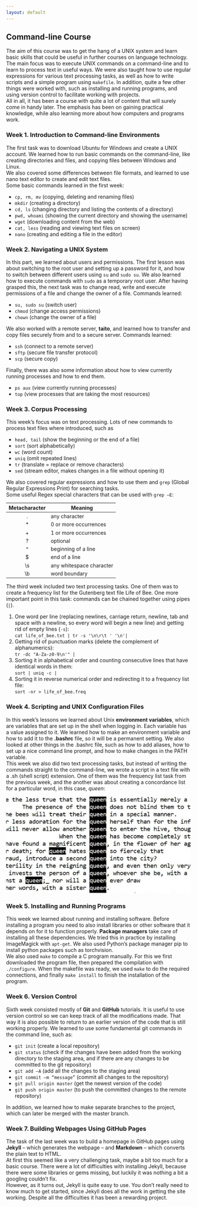 ```yaml
---
layout: default
---
```


## Command-line Course
The aim of this course was to get the hang of a UNIX system and learn basic skills that could be useful in further courses on language technology. The main focus was to execute UNIX commands on a command-line and to learn to process text in useful ways. We were also taught how to use regular expressions for various text processing tasks, as well as how to write scripts and a simple program using `makefile`.
In addition, quite a few other things were worked with, such as installing and running programs, and using version control to facilitate working with projects.  
All in all, it has been a course with quite a lot of content that will surely come in handy later. The emphasis has been on gaining practical knowledge, while also learning more about how computers and programs work. 

### Week 1. Introduction to Command-line Environments
The first task was to download Ubuntu for Windows and create a UNIX account. We learned how to run basic commands on the command-line, like creating directories and files, and copying files between Windows and Linux.  
We also covered some differences between file formats, and learned to use nano text editor to create and edit text files.  
Some basic commands learned in the first week:
* `cp, rm, mv` (copying, deleting and renaming files)
* `mkdir` (creating a directory)
* `cd, ls` (changing directory and listing the contents of a directory)
* `pwd, whoami` (showing the current directory and showing the username)
* `wget` (downloading content from the web)
* `cat, less` (reading and viewing text files on screen)
* `nano` (creating and editing a file in the editor)

### Week 2. Navigating a UNIX System
In this part, we learned about users and permissions. The first lesson was about switching to the root user and setting up a password for it, and how to switch between different users using `su` and `sudo su`.  We also learned how to execute commands with `sudo` as a temporary root user.  After having grasped this, the next task was to change read, write and execute permissions of a file and change the owner of a file. Commands learned:
* `su, sudo su` (switch user)
* `chmod` (change access permissions)
* `chown` (change the owner of a file)

We also worked with a remote server, **taito**, and learned how to transfer and copy files securely from and to a secure server.
Commands learned:
* `ssh` (connect to a remote server)
* `sftp` (secure file transfer protocol)
* `scp` (secure copy)

Finally, there was also some information about how to view currently running processes and how to end them.  
* `ps aux` (view currently running processes)
* `top` (view processes that are taking the most resources)

### Week 3. Corpus Processing
This week’s focus was on text processing. Lots of new commands to process text files where introduced, such as 
* `head, tail` (show the beginning or the end of a file)
* `sort` (sort alphabetically)
* `wc` (word count)
* `uniq` (omit repeated lines)
* `tr` (translate = replace or remove characters)
* `sed` (stream editor, makes changes in a file without opening it)  

We also covered regular expressions and how to use them and `grep` (Global Regular Expressions Print) for searching tasks.  
Some useful Regex special characters that can be used with `grep –E`:  

| Metacharacter | Meaning                  |  
| :------------:| -------------------------|   
| .             | any character            |  
| *             | 0 or more occurrences    |  
| +             | 1 or more occurrences    |  
| ?             | optional                 |  
| ^             | beginning of a line      |  
| $             | end of a line            |  
| \s            | any whitespace character |  
| \b            | word boundary            |  


The third week included two text processing tasks. One of them was to create a frequency list for the Gutenberg text file Life of Bee.
One more important point in this task: commands can be chained together using pipes (`|`).
1. One word per line (replacing newlines, carriage return, newline, tab and space with a newline, so every word will begin a new line) and getting rid of empty lines (`-s`):  
  `cat life_of_bee.txt | tr -s '\n\r\t ' '\n'| `
2. Getting rid of punctuation marks (delete the complement of alphanumerics):  
   `tr -dc "A-Za-z0-9\n'" | `
3. Sorting it in alphabetical order and counting consecutive lines that have identical words in them:  
   `sort | uniq -c | `
4. Sorting it in reverse numerical order and redirecting it to a frequency list file:  
  `sort -nr > life_of_bee.freq`

### Week 4. Scripting and UNIX Configuration Files
In this week’s lessons we learned about Unix **environment variables**, which are variables that are set up in the shell when logging in. Each variable has a value assigned to it. We learned how to make an environment variable and how to add it to the **.bashrc** file, so it will be a permanent setting. We also looked at other things in the .bashrc file, such as how to add aliases, how to set up a nice command line prompt, and how to make changes in the PATH variable.  
This week we also did two text processing tasks, but instead of writing the commands straight to the command-line, we wrote a script in a text file with a .sh (shell script) extension. One of them was the frequency list task from the previous week, and the another was about creating a concordance list for a particular word, in this case, _queen_:  

![Corcordance for word queen](https://raw.githubusercontent.com/aarniolaura/aarniolaura.github.io/master/assets/img/concordance.jpg) 


### Week 5. Installing and Running Programs
This week we learned about running and installing software.
Before installing a program you need to also install libraries or other software that it depends on for it to function properly. **Package managers** take care of installing all these dependencies. We tried this in practice by installing ImageMagick with `apt-get`. We also used Python’s package manager pip to install python packages such as torchvision.  
We also used `make` to compile a C program manually. For this we first downloaded the program file, then prepared the compilation with `./configure`. When the makefile was ready, we used `make` to do the required connections, and finally `make install` to finish the installation of the program.

### Week 6. Version Control
Sixth week consisted mostly of **Git** and **GitHub** tutorials. It is useful to use version control so we can keep track of all the modifications made. That way it is also possible to return to an earlier version of the code that is still working properly. 
We learned to use some fundamental git commands in the command line, such as:
* `git init` (create a local repository)
* `git status` (check if the changes have been added from the working directory to the staging area, and if there are any changes to be committed to the git repository)
* `git add –A` (add all the changes to the staging area)
* `git commit –m “message”` (commit all changes to the repository)
* `git pull origin master` (get the newest version of the code)
* `git push origin master` (to push the committed changes to the remote repository) 

In addition, we learned how to make separate branches to the project, which can later be merged with the master branch.

### Week 7. Building Webpages Using GitHub Pages
The task of the last week was to build a homepage in GitHub pages using **Jekyll** – which generates the webpage – and **Markdown** – which converts the plain text to HTML.  
At first this seemed like a very challenging task, maybe a bit too much for a basic course. There were a lot of difficulties with installing Jekyll, because there were some libraries or gems missing, but luckily it was nothing a bit a googling couldn’t fix.  
However, as it turns out, Jekyll is quite easy to use. You don’t really need to know much to get started, since Jekyll does all the work in getting the site working. Despite all the difficulties it has been a rewarding project.
